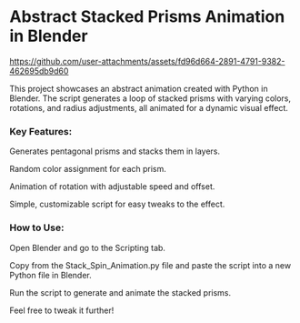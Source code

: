 # Abstract Stacked Prisms Animation in Blender

https://github.com/user-attachments/assets/fd96d664-2891-4791-9382-462695db9d60

This project showcases an abstract animation created with Python in Blender. The script generates a loop of stacked prisms with varying colors, rotations, and radius adjustments, all animated for a dynamic visual effect.

### Key Features: ###
Generates pentagonal prisms and stacks them in layers.

Random color assignment for each prism.

Animation of rotation with adjustable speed and offset.

Simple, customizable script for easy tweaks to the effect.

### How to Use: ###
Open Blender and go to the Scripting tab.

Copy from the Stack_Spin_Animation.py file and paste the script into a new Python file in Blender.

Run the script to generate and animate the stacked prisms.

Feel free to tweak it further!


